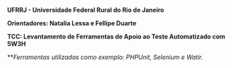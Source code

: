 **UFRRJ - Universidade Federal Rural do Rio de Janeiro**

**Orientadores: Natalia Lessa e Fellipe Duarte**

**TCC: Levantamento de Ferramentas de Apoio ao Teste Automatizado com 5W3H**

**_Ferramentas utilizadas como exemplo: PHPUnit, Selenium e Watir._

